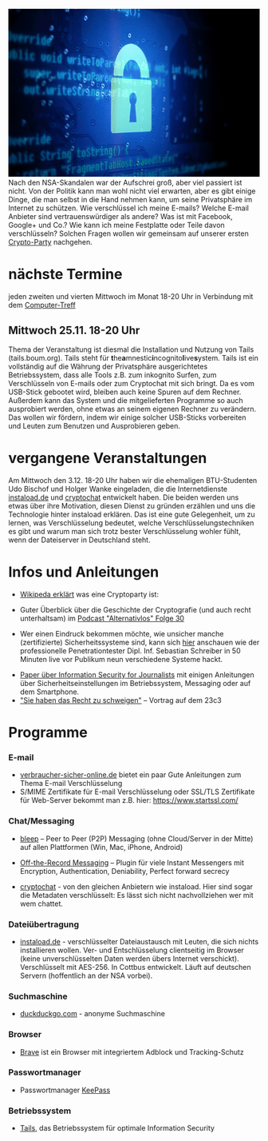 ![Cryptoparty.jpeg](Cryptoparty.jpeg
"Cryptoparty.jpeg")<onlyinclude>Nach den NSA-Skandalen war der Aufschrei
groß, aber viel passiert ist nicht. Von der Politik kann man wohl nicht
viel erwarten, aber es gibt einige Dinge, die man selbst in die Hand
nehmen kann, um seine Privatsphäre im Internet zu schützen. Wie
verschlüssel ich meine E-mails? Welche E-mail Anbieter sind
vertrauenswürdiger als andere? Was ist mit Facebook, Google+ und Co.?
Wie kann ich meine Festplatte oder Teile davon verschlüsseln? Solchen
Fragen wollen wir gemeinsam auf unserer ersten
[Crypto-Party](http://de.wikipedia.org/wiki/CryptoParty)
nachgehen.</onlyinclude>

# nächste Termine

jeden zweiten und vierten Mittwoch im Monat 18-20 Uhr in Verbindung mit
dem [Computer-Treff](Computer-Treff "wikilink")

## Mittwoch 25.11. 18-20 Uhr

Thema der Veranstaltung ist diesmal die Installation und Nutzung von
Tails (tails.boum.org). Tails steht für
**t**he**a**mnestic**i**ncognito**l**ive**s**ystem. Tails ist ein
vollständig auf die Währung der Privatsphäre ausgerichtetes
Betriebssystem, dass alle Tools z.B. zum inkognito Surfen, zum
Verschlüsseln von E-mails oder zum Cryptochat mit sich bringt. Da es
vom USB-Stick gebootet wird, bleiben auch keine Spuren auf dem Rechner.
Außerdem kann das System und die mitgelieferten Programme so auch
ausprobiert werden, ohne etwas an seinem eigenen Rechner zu verändern.
Das wollen wir fördern, indem wir einige solcher USB-Sticks vorbereiten
und Leuten zum Benutzen und Ausprobieren geben.

# vergangene Veranstaltungen

Am Mittwoch den 3.12. 18-20 Uhr haben wir die ehemaligen BTU-Studenten
Udo Bischof und Holger Wanke eingeladen, die die Internetdienste
[instaload.de](https://instaload.de/de) und
[cryptochat](https://instaload.de/de/cryptchat) entwickelt haben. Die
beiden werden uns etwas über ihre Motivation, diesen Dienst zu gründen
erzählen und uns die Technologie hinter instaload erklären. Das ist eine
gute Gelegenheit, um zu lernen, was Verschlüsselung bedeutet, welche
Verschlüsselungstechniken es gibt und warum man sich trotz bester
Verschlüsselung wohler fühlt, wenn der Dateiserver in Deutschland steht.

# Infos und Anleitungen

  - [Wikipeda erklärt](http://de.wikipedia.org/wiki/CryptoParty) was
    eine Cryptoparty ist:

<!-- end list -->

  - Guter Überblick über die Geschichte der Cryptografie (und auch recht
    unterhaltsam) im [Podcast "Alternativlos"
    Folge 30](http://alternativlos.org/30/)

<!-- end list -->

  - Wer einen Eindruck bekommen möchte, wie unsicher manche
    (zertifizierte) Sicherheitssysteme sind, kann sich
    [hier](https://www.youtube.com/watch?v=XHqN5hpZMUY&list=PLPR7x5Qitrt12cZOVGkMxLwyDavoTEgIs&index=1&spfreload=10)
    anschauen wie der professionelle Penetrationtester Dipl. Inf.
    Sebastian Schreiber in 50 Minuten live vor Publikum neun
    verschiedene Systeme hackt.

<!-- end list -->

  - [Paper über Information Security for
    Journalists](http://files.gendo.nl/Books/InfoSec_for_Journalists_V1.21.pdf)
    mit einigen Anleitungen über Sicherheitseinstellungen im
    Betriebssystem, Messaging oder auf dem Smartphone.
  - ["Sie haben das Recht zu
    schweigen"](https://media.ccc.de/browse/congress/2006/23C3-1346-de-sie_haben_das_recht_zu_schweigen.html#video)
    – Vortrag auf dem 23c3

# Programme

### E-mail

  - [verbraucher-sicher-online.de](https://www.verbraucher-sicher-online.de/thema/e-mail-verschluesselung)
    bietet ein paar Gute Anleitungen zum Thema E-mail Verschlüsselung
  - S/MIME Zertifikate für E-mail Verschlüsselung oder SSL/TLS
    Zertifikate für Web-Server bekommt man z.B. hier:
    <https://www.startssl.com/>

### Chat/Messaging

  - [bleep](http://www.bleep.pm) – Peer to Peer (P2P) Messaging (ohne
    Cloud/Server in der Mitte) auf allen Plattformen (Win, Mac, iPhone,
    Android)

<!-- end list -->

  - [Off-the-Record Messaging](https://otr.cypherpunks.ca) – Plugin für
    viele Instant Messengers mit Encryption, Authentication,
    Deniability, Perfect forward secrecy

<!-- end list -->

  - [cryptochat](https://instaload.de/de/cryptchat) - von den gleichen
    Anbietern wie instaload. Hier sind sogar die Metadaten
    verschlüsselt: Es lässt sich nicht nachvollziehen wer mit wem
    chattet.

### Dateiübertragung

  - [instaload.de](https://instaload.de/de) - verschlüsselter
    Dateiaustausch mit Leuten, die sich nichts installieren wollen. Ver-
    und Entschlüsselung clientseitig im Browser (keine unverschlüsselten
    Daten werden übers Internet verschickt). Verschlüsselt mit AES-256.
    In Cottbus entwickelt. Läuft auf deutschen Servern (hoffentlich an
    der NSA vorbei).

### Suchmaschine

  - [duckduckgo.com](http://duckduckgo.com) - anonyme Suchmaschine

### Browser

  - [Brave](https://www.brave.com) ist ein Browser mit integriertem
    Adblock und Tracking-Schutz

### Passwortmanager

  - Passwortmanager [KeePass](http://keepass.info/plugins.html)

### Betriebssystem

  - [Tails](https://tails.boum.org/index.en.html), das Betriebssystem
    für optimale Information Security
